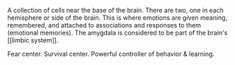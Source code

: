 A collection of cells near the base of the brain. There are two, one in each hemisphere or side of the brain. This is where emotions are given meaning, remembered, and attached to associations and responses to them (emotional memories). The amygdala is considered to be part of the brain's [[limbic system]].

Fear center. Survival center. Powerful controller of behavior & learning.
